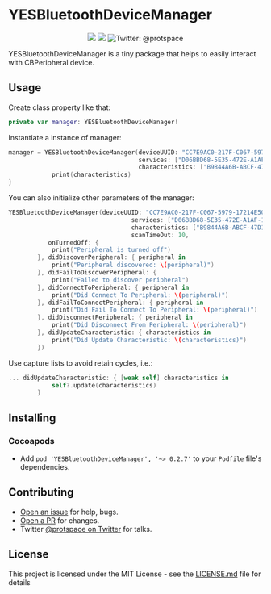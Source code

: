 # YESBluetoothDeviceManager

<p align="center">
    <img src="https://img.shields.io/badge/Swift-4.2-orange.svg" />
    <img src="https://img.shields.io/badge/test%20coverage-39%25-yellow.svg" />
    <img src="https://img.shields.io/badge/protspace-Twitter%3A%20%40protspace-green.svg" alt="Twitter: @protspace" />
</p>

YESBluetoothDeviceManager is a tiny package that helps to easily interact with CBPeripheral device.

## Usage

Create class property like that:

```swift
private var manager: YESBluetoothDeviceManager!
```

Instantiate a instance of manager:

```swift
manager = YESBluetoothDeviceManager(deviceUUID: "CC7E9AC0-217F-C067-5979-17214E50727E",
                                    services: ["D06BBD68-5E35-472E-A1AF-1CCBC360ECA7"],
                                    characteristics: ["B9844A6B-ABCF-47D1-AC2F-8F580F79B153"]) { characteristics in
            print(characteristics)
}
```

You can also initialize other parameters of the manager:

```swift
YESBluetoothDeviceManager(deviceUUID: "CC7E9AC0-217F-C067-5979-17214E50727E",
                                  services: ["D06BBD68-5E35-472E-A1AF-1CCBC360ECA7"],
                                  characteristics: ["B9844A6B-ABCF-47D1-AC2F-8F580F79B153"],
                                  scanTimeOut: 10,
           onTurnedOff: {
            print("Peripheral is turned off")
        }, didDiscoverPeripheral: { peripheral in
            print("Peripheral discovered: \(peripheral)")
        }, didFailToDiscoverPeripheral: {
            print("Failed to discover peripheral")
        }, didConnectToPeripheral: { peripheral in
            print("Did Connect To Peripheral: \(peripheral)")
        }, didFailToConnectPeripheral: { peripheral in
            print("Did Fail To Connect To Peripheral: \(peripheral)")
        }, didDisconnectPeripheral: { peripheral in
            print("Did Disconnect From Peripheral: \(peripheral)")
        }, didUpdateCharacteristic: { characteristics in
            print("Did Update Characteristic: \(characteristics)")
        })
```
Use capture lists to avoid retain cycles, i.e.:

```swift
... didUpdateCharacteristic: { [weak self] characteristics in
            self?.update(characteristics)
        }
```

## Installing

### Cocoapods


- Add `pod 'YESBluetoothDeviceManager', '~> 0.2.7'` to your `Podfile` file's dependencies.

## Contributing

- [Open an issue](https://github.com/protspace/YESBluetoothDeviceManager/issues/new) for help, bugs.
- [Open a PR](https://github.com/protspace/YESBluetoothDeviceManager/pull/new/master) for changes.
- Twitter [@protspace on Twitter](https://twitter.com/protspace) for talks.

## License

This project is licensed under the MIT License - see the [LICENSE.md](LICENSE.md) file for details

